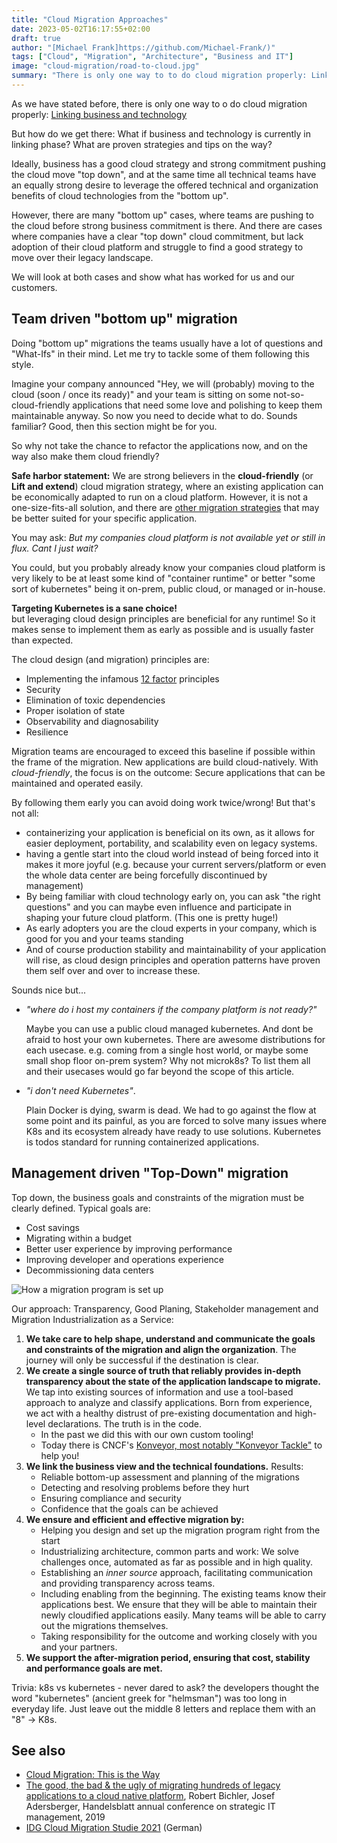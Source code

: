 ```yaml
---
title: "Cloud Migration Approaches"
date: 2023-05-02T16:17:55+02:00
draft: true
author: "[Michael Frank]https://github.com/Michael-Frank/)"
tags: ["Cloud", "Migration", "Architecture", "Business and IT"]
image: "cloud-migration/road-to-cloud.jpg"
summary: "There is only one way to to do cloud migration properly: Linking business and technology. But there are Bottom.up and Top-Down cases as well."
---
```


As we have stated before, there is only one way to o do cloud migration properly: [Linking business and technology](https://blog.qaware.de/posts/cloud-migration-this-is-the-way/)

But how do we get there: What if business and technology is currently in linking phase? What are proven strategies and tips on the way?

Ideally, business has a good cloud strategy and strong commitment pushing the cloud move "top down", and at the same time all technical teams have an equally strong desire to leverage the offered technical and organization benefits of cloud technologies from the "bottom up".

However, there are many "bottom up" cases, where teams are pushing to the cloud before strong business commitment is there.
And there are cases where companies have a clear "top down" cloud commitment, but lack adoption of their cloud platform and struggle to find a good strategy to move over their legacy landscape.

We will look at both cases and show what has worked for us and our customers.


## Team driven "bottom up" migration
Doing "bottom up" migrations the teams usually have a lot of questions and "What-Ifs" in their mind. Let me try to tackle some of them following this style.

Imagine your company announced "Hey, we will (probably) moving to the cloud (soon / once its ready)" and your team is sitting on some not-so-cloud-friendly applications that need some love and polishing to keep them maintainable anyway. So now you need to decide what to do.
Sounds familiar? Good, then this section might be for you.

So why not take the chance to refactor the applications now, and on the way also make them cloud friendly?

**Safe harbor statement:**
We are strong believers in the **cloud-friendly** (or **Lift and extend**) cloud migration strategy, where an existing application can be economically adapted to run on a cloud platform. However, it is not a one-size-fits-all solution, and there are [other migration strategies](https://blog.qaware.de/posts/cloud-migration-this-is-the-way/) that may be better suited for your specific application.

You may ask: _But my companies cloud platform is not available yet or still in flux. Cant I just wait?_

You could, but you probably already know your companies cloud platform is very likely to be at least some kind of "container runtime" or better "some sort of kubernetes" being it on-prem, public cloud, or managed or in-house.

**Targeting Kubernetes is a sane choice!**  
but leveraging cloud design principles are beneficial for any runtime! So it makes sense to implement them as early as possible and is usually faster than expected.

The cloud design (and migration) principles are:
* Implementing the infamous  [12 factor](https://12factor.net/) principles
* Security
* Elimination of toxic dependencies
* Proper isolation of state
* Observability and diagnosability
* Resilience

Migration teams are encouraged to exceed this baseline if possible within the frame of the migration. New applications are build cloud-natively.
With *cloud-friendly*, the focus is on the outcome: Secure applications that can be maintained and operated easily.


By following them early you can avoid doing work twice/wrong! But that's not all:
- containerizing your application is beneficial on its own, as it allows for easier deployment, portability, and scalability even on legacy systems.
- having a gentle start into the cloud world instead of being forced into it makes it more joyful (e.g. because your current servers/platform or even the whole data center are being forcefully discontinued by management)
- By being familiar with cloud technology early on, you can ask "the right questions" and you can maybe even influence and participate in shaping your future cloud platform.
  (This one is pretty huge!)
- As early adopters you are the cloud experts in your company, which is good for you and your teams standing
- And of course production stability and maintainability of your application will rise, as cloud design principles and operation patterns have proven them self over and over to increase these.


Sounds nice but...
- _"where do i host my containers if the company platform is not ready?"_ 
   
   Maybe you can  use a public cloud managed kubernetes. And dont be afraid to host your own kubernetes. There are awesome distributions for each usecase. e.g. coming from a single host world, or maybe some small shop floor on-prem system? Why not microk8s? To list them all and their usecases would go far beyond the scope of this article.

- _"i don't need Kubernetes"_. 

   Plain Docker is dying, swarm is dead. We had to go against the flow at some point and its painful, as you are forced to solve many issues where K8s and its ecosystem already have ready to use solutions. Kubernetes is todos standard for running containerized applications.



## Management driven "Top-Down" migration
Top down, the business goals and constraints of the migration must be clearly defined.
Typical goals are:

* Cost savings
* Migrating within a budget
* Better user experience by improving performance
* Improving developer and operations experience
* Decommissioning data centers

![How a migration program is set up](/images/cloud-migration/migration-program-setup.jpg)

Our approach: Transparency, Good Planing, Stakeholder management and Migration Industrialization as a Service:

1. **We take care to help shape, understand and communicate the goals and constraints of the migration and align the organization**.
   The journey will only be successful if the destination is clear.
2. **We create a single source of truth that reliably provides in-depth transparency about the state of the application landscape to migrate.**
   We tap into existing sources of information and use a tool-based approach to analyze and classify applications.
   Born from experience, we act with a healthy distrust of pre-existing documentation and high-level declarations. The truth is in the code.
    - In the past we did this with our own custom tooling!
    - Today there is CNCF's [Konveyor, most notably "Konveyor Tackle"](https://www.konveyor.io/) to help you!
3. **We link the business view and the technical foundations.** Results:
    * Reliable bottom-up assessment and planning of the migrations
    * Detecting and resolving problems before they hurt
    * Ensuring compliance and security
    * Confidence that the goals can be achieved
4. **We ensure and efficient and effective migration by:**
    * Helping you design and set up the migration program right from the start
    * Industrializing architecture, common parts and work:
      We solve challenges once, automated as far as possible and in high quality.
    * Establishing an *inner source* approach, facilitating communication and providing transparency across teams.
    * Including enabling from the beginning. The existing teams know their applications best. We ensure that they will be
      able to maintain their newly cloudified applications easily. Many teams will be able to carry out the migrations themselves.
    * Taking responsibility for the outcome and working closely with you and your partners.
5. **We support the after-migration period, ensuring that cost, stability and performance goals are met.**


Trivia: k8s vs kubernetes - never dared to ask? the developers thought the word "kubernetes" (ancient greek for "helmsman") was too long in everyday life. Just leave out the middle 8 letters and replace them with an "8" -> K8s.


## See also
* [Cloud Migration: This is the Way](https://blog.qaware.de/posts/cloud-migration-this-is-the-way/)
* [The good, the bad & the ugly of migrating hundreds of legacy applications to a cloud native platform](https://www.slideshare.net/QAware/the-good-the-bad-the-ugly-of-migrating-hundreds-of-legacy-applications-to-a-cloud-native-platform), Robert Bichler, Josef Adersberger, Handelsblatt annual conference on strategic IT management, 2019
* [IDG Cloud Migration Studie 2021](https://info.qaware.de/de-de/cloud-migration-studie-2021) (German)

